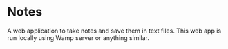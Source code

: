 # Notes
A web application to take notes and save them in text files.
This web app is run locally using Wamp server or anything similar.
